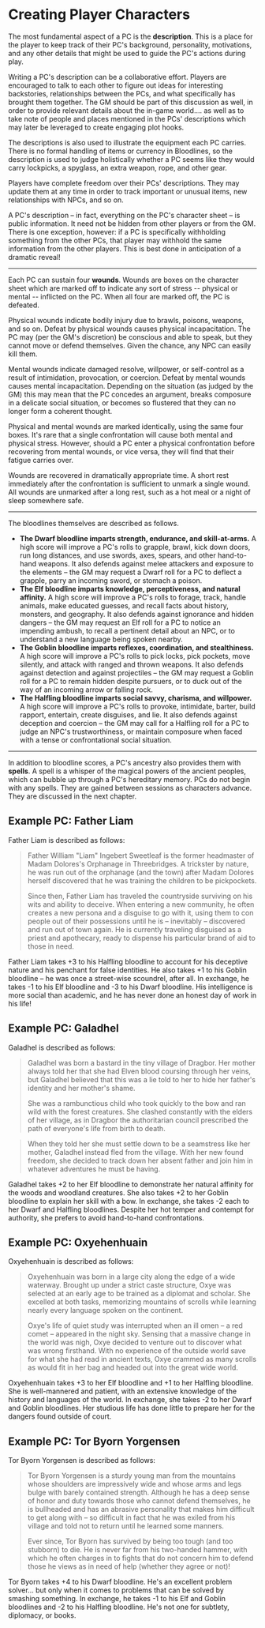 # Creating Player Characters

The most fundamental aspect of a PC is the **description**. This is a place for the player to keep track of their PC's background, personality, motivations, and any other details that might be used to guide the PC's actions during play.

Writing a PC's description can be a collaborative effort. Players are encouraged to talk to each other to figure out ideas for interesting backstories, relationships between the PCs, and what specifically has brought them together. The GM should be part of this discussion as well, in order to provide relevant details about the in-game world.... as well as to take note of people and places mentioned in the PCs' descriptions which may later be leveraged to create engaging plot hooks. 

The descriptions is also used to illustrate the equipment each PC carries. There is no formal handling of items or currency in Bloodlines, so the description is used to judge holistically whether a PC seems like they would carry lockpicks, a spyglass, an extra weapon, rope, and other gear.

Players have complete freedom over their PCs' descriptions. They may update them at any time in order to track important or unusual items, new relationships with NPCs, and so on.

A PC's description – in fact, everything on the PC's character sheet – is public information. It need not be hidden from other players or from the GM. There is one exception, however: if a PC is specifically withholding something from the other PCs, that player may withhold the same information from the other players. This is best done in anticipation of a dramatic reveal!

---

Each PC can sustain four **wounds**. Wounds are boxes on the character sheet which are marked off to indicate any sort of stress -- physical or mental -- inflicted on the PC. When all four are marked off, the PC is defeated. 

Physical wounds indicate bodily injury due to brawls, poisons, weapons, and so on. Defeat by physical wounds causes physical incapacitation. The PC may (per the GM's discretion) be conscious and able to speak, but they cannot move or defend themselves. Given the chance, any NPC can easily kill them. 

Mental wounds indicate damaged resolve, willpower, or self-control as a result of intimidation, provocation, or coercion. Defeat by mental wounds causes mental incapacitation. Depending on the situation (as judged by the GM) this may mean that the PC concedes an argument, breaks composure in a delicate social situation, or becomes so flustered that they can no longer form a coherent thought.

Physical and mental wounds are marked identically, using the same four boxes. It's rare that a single confrontation will cause both mental and physical stress. However, should a PC enter a physical confrontation before recovering from mental wounds, or vice versa, they will find that their fatigue carries over. 

Wounds are recovered in dramatically appropriate time. A short rest immediately after the confrontation is sufficient to unmark a single wound. All wounds are unmarked after a long rest, such as a hot meal or a night of sleep somewhere safe.

---

The bloodlines themselves are described as follows.

-   **The Dwarf bloodline imparts strength, endurance, and skill-at-arms.** A high score will improve a PC's rolls to grapple, brawl, kick down doors, run long distances, and use swords, axes, spears, and other hand-to-hand weapons. It also defends against melee attackers and exposure to the elements – the GM may request a Dwarf roll for a PC to deflect a grapple, parry an incoming sword, or stomach a poison.
-   **The Elf bloodline imparts knowledge, perceptiveness, and natural affinity.** A high score will improve a PC's rolls to forage, track, handle animals, make educated guesses, and recall facts about history, monsters, and geography. It also defends against ignorance and hidden dangers – the GM may request an Elf roll for a PC to notice an impending ambush, to recall a pertinent detail about an NPC, or to understand a new language being spoken nearby.
-   **The Goblin bloodline imparts reflexes, coordination, and stealthiness.** A high score will improve a PC's rolls to pick locks, pick pockets, move silently, and attack with ranged and thrown weapons. It also defends against detection and against projectiles – the GM may request a Goblin roll for a PC to remain hidden despite pursuers, or to duck out of the way of an incoming arrow or falling rock. 
-   **The Halfling bloodline imparts social savvy, charisma, and willpower.** A high score will improve a PC's rolls to provoke, intimidate, barter, build rapport, entertain, create disguises, and lie. It also defends against deception and coercion – the GM may call for a Halfling roll for a PC to judge an NPC's trustworthiness, or maintain composure when faced with a tense or confrontational social situation.

---

In addition to bloodline scores, a PC's ancestry also provides them with
**spells**. A spell is a whisper of the magical powers of the ancient peoples,
which can bubble up through a PC's hereditary memory. PCs do not begin with
any spells. They are gained between sessions as characters advance. They are
discussed in the next chapter.

## Example PC: Father Liam

Father Liam is described as follows:

> Father William "Liam" Ingebert Sweetleaf is the former headmaster of Madam
> Dolores's Orphanage in Threebridges. A trickster by nature, he was run out
> of the orphanage (and the town) after Madam Dolores herself discovered that
> he was training the children to be pickpockets.
>
> Since then, Father Liam has traveled the countryside surviving on his wits
> and ability to deceive. When entering a new community, he often creates a
> new persona and a disguise to go with it, using them to con people out of
> their possessions until he is – inevitably – discovered and run out of town
> again. He is currently traveling disguised as a priest and apothecary, ready to dispense his particular brand of aid to those in need.

Father Liam takes +3 to his Halfling bloodline to account for his deceptive nature and his penchant for false identities. He also takes +1 to his Goblin bloodline – he was once a street-wise scoundrel,
after all. In exchange, he takes -1 to his Elf bloodline and -3 to his Dwarf bloodline. His intelligence is more social than academic, and he has never done an honest day of work in his life!

## Example PC: Galadhel

Galadhel is described as follows:

> Galadhel was born a bastard in the tiny village of Dragbor. Her mother
> always told her that she had Elven blood coursing through her veins, but
> Galadhel believed that this was a lie told to her to hide her father's
> identity and her mother's shame.
>
> She was a rambunctious child who took quickly to the bow and ran wild with
> the forest creatures. She clashed constantly with the elders of her village,
> as in Dragbor the authoritarian council prescribed the path of everyone's
> life from birth to death.

> When they told her she must settle down to be a seamstress like her mother,
Galadhel instead fled from the village. With her new found freedom, she
decided to track down her absent father and join him in whatever adventures he
must be having. 

Galadhel takes +2 to her Elf bloodline to demonstrate her natural affinity for
the woods and woodland creatures. She also takes +2 to her Goblin bloodline to
explain her skill with a bow. In exchange, she takes -2 each to her Dwarf and Halfling bloodlines. Despite her hot temper and contempt for authority, she prefers to avoid hand-to-hand confrontations. 

## Example PC: Oxyehenhuain

Oxyehenhuain is described as follows:

> Oxyehenhuain was born in a large city along the edge of a wide waterway.
> Brought up under a strict caste structure, Oxye was selected at an early age
> to be trained as a diplomat and scholar. She excelled at both tasks,
> memorizing mountains of scrolls while learning nearly every language spoken
> on the continent.
>
> Oxye's life of quiet study was interrupted when an ill omen – a red comet –
> appeared in the night sky. Sensing that a massive change in the world was
> nigh, Oxye decided to venture out to discover what was wrong firsthand. With
> no experience of the outside world save for what she had read in ancient
> texts, Oxye crammed as many scrolls as would fit in her bag and headed out
> into the great wide world.

Oxyehenhuain takes +3 to her Elf bloodline and +1 to her Halfling bloodline. She is well-mannered and patient, with an extensive knowledge of the history and languages of the world. In exchange, she takes -2 to her Dwarf and Goblin bloodlines. Her studious life has done little to prepare her for the dangers found outside
of court.

## Example PC: Tor Byorn Yorgensen

Tor Byorn Yorgensen is described as follows:

> Tor Byorn Yorgensen is a sturdy young man from the mountains whose shoulders
> are impressively wide and whose arms and legs bulge with barely contained
> strength. Although he has a deep sense of honor and duty towards those who
> cannot defend themselves, he is bullheaded and has an abrasive personality
> that makes him difficult to get along with – so difficult in fact that he
> was exiled from his village and told not to return until he learned some
> manners.
>
> Ever since, Tor Byorn has survived by being too tough (and too stubborn) to
> die. He is never far from his two-handed hammer, with which he often charges
> in to fights that do not concern him to defend those he views as in need of
> help (whether they agree or not)!

Tor Byorn takes +4 to his Dwarf bloodline. He's an excellent problem solver... but only when it comes to problems that can be solved by smashing something. In exchange, he takes -1 to his Elf and Goblin bloodlines and -2 to his Halfling bloodline. He's not one for subtlety, diplomacy, or books.
